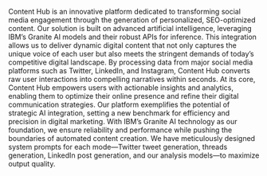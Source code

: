 Content Hub is an innovative platform dedicated to transforming social media engagement through the generation of personalized, SEO-optimized content. Our solution is built on advanced artificial intelligence, leveraging IBM’s Granite AI models and their robust APIs for inference. This integration allows us to deliver dynamic digital content that not only captures the unique voice of each user but also meets the stringent demands of today’s competitive digital landscape. By processing data from major social media platforms such as Twitter, LinkedIn, and Instagram, Content Hub converts raw user interactions into compelling narratives within seconds. At its core, Content Hub empowers users with actionable insights and analytics, enabling them to optimize their online presence and refine their digital communication strategies. Our platform exemplifies the potential of strategic AI integration, setting a new benchmark for efficiency and precision in digital marketing. With IBM’s Granite AI technology as our foundation, we ensure reliability and performance while pushing the boundaries of automated content creation. We have meticulously designed system prompts for each mode—Twitter tweet generation, threads generation, LinkedIn post generation, and our analysis models—to maximize output quality.